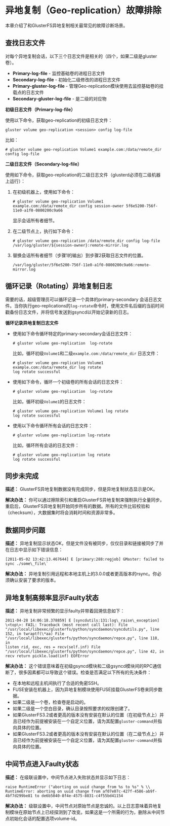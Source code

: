 # 异地复制（Geo-replication）故障排除

本章介绍了和GlusterFS异地复制相关最常见的故障诊断场景。  

## 查找日志文件  

对每个异地复制会话，以下三个日志文件是相关的（四个，如果二级是gluster卷）。  

+ **Primary-log-file** - 监控基础卷的进程日志文件
+ **Secondary-log-file** - 初始化二级修改的进程日志文件
+ **Primary-gluster-log-file** - 管理Geo-replication模块使用去监控基础卷的挂载点的日志文件
+ **Secondary-gluster-log-file** -  是二级的对应物  
  
**初级日志文件（Primary-log-file）**  

使用以下命令，获取geo-replication的初级日志文件：  
```
gluster volume geo-replication <session> config log-file
```  

比如：  
```
# gluster volume geo-replication Volume1 example.com:/data/remote_dir config log-file
```  

**二级日志文件（Secondary-log-file）**  

使用如下命令，获取geo-replication的二级日志文件（glusterd必须在二级机器上运行）：  
1. 在初级机器上，使用如下命令：  
   ```
   # gluster volume geo-replication Volume1 example.com:/data/remote_dir config session-owner 5f6e5200-756f-11e0-a1f0-0800200c9a66
   ```  
   显示会话所有者细节。  

2. 在二级节点上，执行如下命令：  
   ```
   # gluster volume geo-replication /data/remote_dir config log-file /var/log/gluster/${session-owner}:remote-mirror.log
   ```  

3. 替换会话所有者细节（步骤1的输出）到步骤2获取日志文件的位置。  
   ```
   /var/log/gluster/5f6e5200-756f-11e0-a1f0-0800200c9a66:remote-mirror.log
   ```  

## 循环记录（Rotating）异地复制日志  

需要的话，超级管理员可以循环记录一个具体的primary-secondary 会话日志文件。当你执行geo-replications的`log-rotate`命令时，使用文件名后缀的当前时间戳备份日志文件，并将信号发送到gsyncd以开始记录新的日志。  

**循环记录异地复制日志文件**  

+ 使用如下命令循环特定的primary-secondary会话日志文件：
  ```
  # gluster volume geo-replication  log-rotate
  ```  
  比如，循环初级`Volume1`和二级`example.com:/data/remote_dir` 日志文件：  
  ```
  # gluster volume geo-replication Volume1 example.com:/data/remote_dir log rotate
  log rotate successful
  ```  
+ 使用如下命令，循环一个初级卷的所有会话的日志文件：
  ```
  # gluster volume geo-replication  log-rotate
  ```   
  比如，循环初级`Volume1`的日志文件：  
  ```
  # gluster volume geo-replication Volume1 log rotate
  log rotate successful
  ```   
+ 使用以下命令循环所有会话的日志文件：
  ```
  # gluster volume geo-replication log-rotate
  ```  
  比如，循环所有会话的日志文件：  
  ```
  # gluster volume geo-replication log rotate
  log rotate successful
  ```   

## 同步未完成  

**描述：** GlusterFS异地复制数据没有完成同步，但是异地复制状态显示是OK。  

**解决办法：** 你可以通过擦除索引和重启GlusterFS异地复制来强制执行全量同步。重启后，GlusterFS异地复制开始同步所有的数据。所有的文件比较校验和（checksum），大数据集时将会消耗时间和资源非常多。  


## 数据同步问题  

**描述：** 异地复制显示状态OK，但是文件没有被同步，仅仅目录和链接被同步了并在日志中显示如下错误信息：  
```
[2011-05-02 13:42:13.467644] E [primary:288:regjob] GMaster: failed to
sync ./some\_file\`
```  

**解决办法：** 异地复制引用远程和本地主机上的3.0.0或者更高版本的rsync。你必须确认安装了要求的版本。  

## 异地复制高频率显示Faulty状态  

**描述：** 异地复制非常频繁的显示faulty并带着回溯信息如下：   
```
2011-04-28 14:06:18.378859] E [syncdutils:131:log\_raise\_exception]
\<top\>: FAIL: Traceback (most recent call last): File
"/usr/local/libexec/glusterfs/python/syncdaemon/syncdutils.py", line
152, in twraptf(\*aa) File
"/usr/local/libexec/glusterfs/python/syncdaemon/repce.py", line 118, in
listen rid, exc, res = recv(self.inf) File
"/usr/local/libexec/glusterfs/python/syncdaemon/repce.py", line 42, in
recv return pickle.load(inf) EOFError
```  

**解决办法：** 这个错误意味着在初级gsyncd模块和二级gsyncd模块间的RPC通信断了，很多因素都可以导致这个错误。检查是否满足以下所有的先决条件：  

+ 在本地和远程主机间执行了合适的免密SSH。
+ FUSE安装在机器上，因为异地复制模块使用FUSE挂载GlusterFS卷来同步数据。
+ 如果二级是一个卷，检查卷是启动的。
+ 如果二级是一个空白目录，确认目录按照要求的权限创建了。
+ 如果GlusterFS3.2或者更高的版本没有安装在默认的位置（在初级节点上）并且已经作为前提被安装在一个自定义位置，请为其配置`gluster-command`并指向具体的位置。
+ 如果GlusterFS3.2或者更高的版本没有安装在默认的位置（在二级节点上）并且已经作为前提被安装在一个自定义位置，请为其配置`gluster-command`并指向具体的位置。

## 中间节点进入Faulty状态  

**描述：** 在级联设置中，中间节点进入失败状态并显示如下日志：  
```
raise RuntimeError ("aborting on uuid change from %s to %s" % \\
RuntimeError: aborting on uuid change from af07e07c-427f-4586-ab9f-
4bf7d299be81 to de6b5040-8f4e-4575-8831-c4f55bd41154
```  

**解决办法：** 级联设置中，中间节点对原始节点是忠诚的。以上日志意味着异地复制模块在原始节点上已经探测到了改变。如果这是一个所需的行为，删除从中间节点初始化会话的配置选项volume-id。
